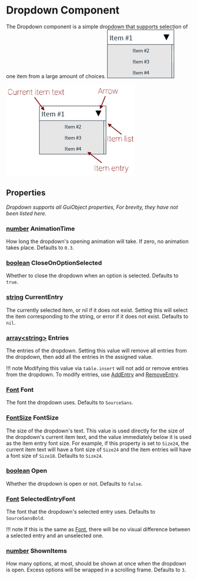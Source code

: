 # Dropdown Component
The Dropdown component is a simple dropdown that supports selection of one item from a large amount of choices.
![Dropdown image](/images/dropdown-1.png)

![Dropdown structure](/images/dropdown-2.png)

## Properties
*Dropdown supports all GuiObject properties, For brevity, they have not been listed here.*

### [number](http://wiki.roblox.com/index.php?title=Number) AnimationTime
How long the dropdown's opening animation will take. If zero, no animation takes place. Defaults to `0.3`.

### [boolean](http://wiki.roblox.com/index.php?title=API:Boolean) CloseOnOptionSelected
Whether to close the dropdown when an option is selected. Defaults to `true`.

### [string](http://wiki.roblox.com/index.php?title=API:String) CurrentEntry
The currently selected item, or nil if it does not exist. Setting this will select the item corresponding to the string, or error if it does not exist. Defaults to `nil`.

### [array&lt;string&gt;](http://wiki.roblox.com/index.php?title=API:Table) Entries
The entries of the dropdown. Setting this value will remove all entries from the dropdown, then add all the entries in the assigned value.

!!! note
    Modifying this value via `table.insert` will not add or remove entries from the dropdown. To modify entries, use [AddEntry](#AddEntry) and [RemoveEntry](#RemoveEntry).
	
### [Font](http://wiki.roblox.com/index.php?title=API:Enum/Font) Font
The font the dropdown uses. Defaults to `SourceSans`.

### [FontSize](http://wiki.roblox.com/index.php?title=API:Enum/FontSize) FontSize
The size of the dropdown's text. This value is used directly for the size of the dropdown's current item text, and the value immediately below it is used as the item entry font size. For example, if this property is set to `Size24`, the current item text will have a font size of `Size24` and the item entries will have a font size of `Size18`. Defaults to `Size24`.

### [boolean](http://wiki.roblox.com/index.php?title=API:Boolean) Open
Whether the dropdown is open or not. Defaults to `false`.

### [Font](http://wiki.roblox.com/index.php?title=API:Enum/Font) SelectedEntryFont
The font that the dropdown's selected entry uses. Defaults to `SourceSansBold`.

!!! note
    If this is the same as [Font](#Font), there will be no visual difference between a selected entry and an unselected one.
	
### [number](http://wiki.roblox.com/index.php?title=Number) ShownItems
How many options, at most, should be shown at once when the dropdown is open. Excess options will be wrapped in a scrolling frame. Defaults to `3`.